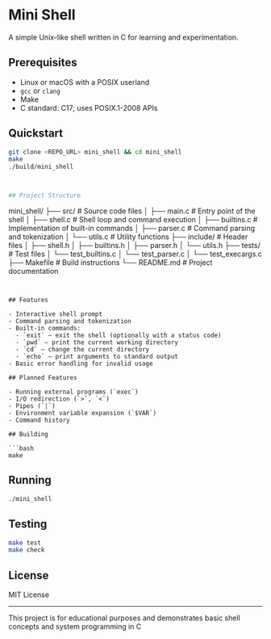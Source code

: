 # Mini Shell

A simple Unix-like shell written in C for learning and experimentation.

## Prerequisites
- Linux or macOS with a POSIX userland
- `gcc` or `clang`
- Make
- C standard: C17; uses POSIX.1-2008 APIs

## Quickstart
```bash
git clone <REPO_URL> mini_shell && cd mini_shell
make
./build/mini_shell



## Project Structure

```
mini_shell/
├── src/                # Source code files
│   ├── main.c          # Entry point of the shell
│   ├── shell.c         # Shell loop and command execution
│   ├── builtins.c      # Implementation of built-in commands
│   ├── parser.c        # Command parsing and tokenization
│   └── utils.c         # Utility functions
├── include/            # Header files
│   ├── shell.h
│   ├── builtins.h
│   ├── parser.h
│   └── utils.h
├── tests/              # Test files
│   └── test_builtins.c
│   └── test_parser.c
│   └── test_execargs.c
├── Makefile            # Build instructions
└── README.md           # Project documentation
```


## Features

- Interactive shell prompt
- Command parsing and tokenization
- Built-in commands:
  - `exit` — exit the shell (optionally with a status code)
  - `pwd` — print the current working directory
  - `cd` — change the current directory
  - `echo` — print arguments to standard output
- Basic error handling for invalid usage

## Planned Features

- Running external programs (`exec`)
- I/O redirection (`>`, `<`)
- Pipes (`|`)
- Environment variable expansion (`$VAR`)
- Command history

## Building

```bash
make
```

## Running

```bash
./mini_shell
```

## Testing
 
```bash
make test
make check
```

## License

MIT License

---

This project is for educational purposes and demonstrates basic shell concepts and system programming in C


